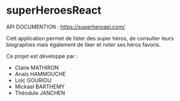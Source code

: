 # superHeroesReact

API DOCUMENTION : https://superheroapi.com/


Cett application permet de lister des super héros, de consulter leurs biographies mais également de liker et noter ses héros favoris.



Ce projet est développé par : 

- Claire MATHIRON
- Anaïs HAMMOUCHE
- Loïc GOURIOU
- Mickael BARTHEMY
- Théodule JANCHEN
